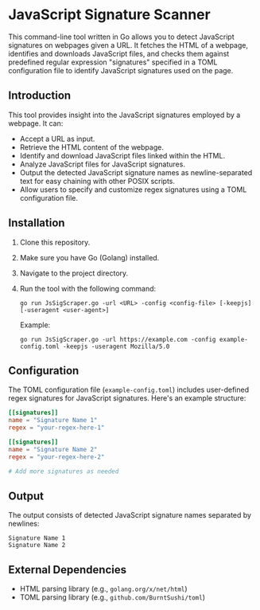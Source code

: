 # JavaScript Signature Scanner

This command-line tool written in Go allows you to detect JavaScript signatures on webpages given a URL. It fetches the HTML of a webpage, identifies and downloads JavaScript files, and checks them against predefined regular expression "signatures" specified in a TOML configuration file to identify JavaScript signatures used on the page.

## Introduction

This tool provides insight into the JavaScript signatures employed by a webpage. It can:

- Accept a URL as input.
- Retrieve the HTML content of the webpage.
- Identify and download JavaScript files linked within the HTML.
- Analyze JavaScript files for JavaScript signatures.
- Output the detected JavaScript signature names as newline-separated text for easy chaining with other POSIX scripts.
- Allow users to specify and customize regex signatures using a TOML configuration file.

## Installation

1. Clone this repository.
2. Make sure you have Go (Golang) installed.
3. Navigate to the project directory.
4. Run the tool with the following command:
   
   ```shell
   go run JsSigScraper.go -url <URL> -config <config-file> [-keepjs] [-useragent <user-agent>]
   ```

   Example:

   ```shell
   go run JsSigScraper.go -url https://example.com -config example-config.toml -keepjs -useragent Mozilla/5.0
   ```

## Configuration

The TOML configuration file (`example-config.toml`) includes user-defined regex signatures for JavaScript signatures. Here's an example structure:

```toml
[[signatures]]
name = "Signature Name 1"
regex = "your-regex-here-1"

[[signatures]]
name = "Signature Name 2"
regex = "your-regex-here-2"

# Add more signatures as needed
```

## Output

The output consists of detected JavaScript signature names separated by newlines:

```plaintext
Signature Name 1
Signature Name 2
```

## External Dependencies

- HTML parsing library (e.g., `golang.org/x/net/html`)
- TOML parsing library (e.g., `github.com/BurntSushi/toml`)
